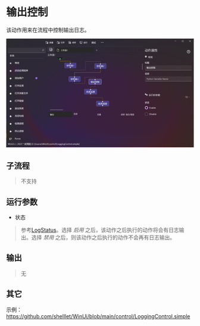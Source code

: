 # 输出控制 
该动作用来在流程中控制输出日志。

![LoggingControl](./images/14.png ':size=90%')


## 子流程
> 不支持


## 运行参数

* 状态
>   参考[LogStatus](./enums/LogStatus.md)。选择 *启用* 之后，该动作之后执行的动作将会有日志输出。选择 *禁用* 之后，则该动作之后执行的动作不会再有日志输出。

## 输出

> 无


## 其它

示例：https://github.com/shelllet/WinUi/blob/main/control/LoggingControl.simple


